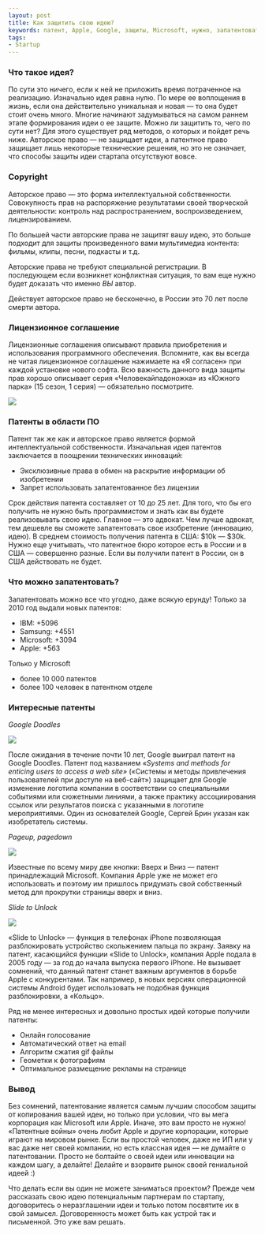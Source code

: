 ```yaml
---
layout: post
title: Как защитить свою идею?
keywords: патент, Apple, Google, защиты, Microsoft, нужно, запатентовать, Slide, использовать, ПАТЕНТЫ, России, Системы, Unlock, более, интеллектуальной, новых, ЛИЦЕНЗИОННОЕ, адвокат, получили, патента
tags:
- Startup
---
```


### Что такое идея?

По сути это ничего, если к ней не приложить время потраченное на реализацию. Изначально идея равна нулю. По мере ее воплощения в жизнь, если она действительно уникальная и новая — то она будет стоит очень много. Многие начинают задумываться на самом раннем этапе формирования идеи о ее защите. Можно ли защитить то, чего по сути нет? Для этого существует ряд методов, о которых и пойдет речь ниже. Авторское право — не защищает идеи, а патентное право защищает лишь некоторые технические решения, но это не означает, что способы защиты идеи стартапа отсутствуют вовсе.

### Copyright

Авторское право — это форма интеллектуальной собственности. Совокупность прав на распоряжение результатами своей творческой деятельности: контроль над распространением, воспроизведением, лицензированием.

По большей части авторские права не защитят вашу идею, это больше подходит для защиты произведенного вами мультимедиа контента: фильмы, клипы, песни, подкасты и т.д.

Авторские права не требуют специальной регистрации. В последующем если возникнет конфликтная ситуация, то вам еще нужно будет доказать что именно *ВЫ* автор.

Действует авторское право не бесконечно, в России это 70 лет после смерти автора.

### Лицензионное соглашение

Лицензионные соглашения описывают правила приобретения и использования программного обеспечения.  Вспомните, как вы всегда не читая лицензионное соглашение нажимаете на «Я согласен» при каждой установке нового софта. Всю важность данного вида защиты прав хорошо описывает серия «Человекайпадоножка» из «Южного парка» (15 сезон, 1 серия) — обязательно посмотрите.

![]({{site.url}}/upload/article/2012/08/15/screen_00.jpg)

### Патенты в области ПО

Патент так же как и авторское право является формой интеллектуальной собственности. Изначальная идея патентов заключается в поощрении технических инноваций:

<ul>
<li>Эксклюзивные права в обмен на раскрытие информации об изобретении</li>
<li>Запрет использовать запатентованное без лицензии</li>
</ul>

Срок действия патента составляет от 10 до 25 лет. Для того, что бы его получить не нужно быть программистом и знать как вы будете реализовывать свою идею. Главное — это адвокат. Чем лучше адвокат, тем дешевле вы сможете запатентовать свое изобретение (инновацию, идею). В среднем стоимость получения патента в США: $10k — $30k. Нужно еще учитывать, что патентное бюро которое есть в России и в США — совершенно разные. Если вы получили патент в России, он в США действовать не будет.

### Что можно запатентовать?

Запатентовать можно все что угодно, даже всякую ерунду! Только за 2010 год выдали новых патентов:

- IBM: +5096
- Samsung: +4551
- Microsoft: +3094
- Apple: +563

Только у Microsoft

- более 10 000 патентов
- более 100 человек в патентном отделе

### Интересные патенты

*Google Doodles*

![]({{site.url}}/upload/article/2012/08/15/screen_01.jpg)

После ожидания в течение почти 10 лет, Google выиграл патент на Google Doodles.
Патент под названием *«Systems and methods for enticing users to access a web site»* («Системы и методы привлечения пользователей при доступе на веб-сайт») защищает для Google изменение логотипа компании в соответствии со специальными событиями или сюжетными линиями, а также практику ассоциирования ссылок или результатов поиска с указанными в логотипе мероприятиями. Один из основателей Google, Сергей Брин указан как изобретатель системы.

*Pageup, pagedown*

![]({{site.url}}/upload/article/2012/08/15/screen_02.jpg)

Известные по всему миру две кнопки: Вверх и Вниз — патент принадлежащий Microsoft. Компания Apple уже не может его использовать и поэтому им пришлось придумать свой собственный метод для прокрутки страницы вверх и вниз.

*Slide to Unlock*

![]({{site.url}}/upload/article/2012/08/15/screen_03.jpg)

«Slide to Unlock» — функция в телефонах iPhone позволяющая разблокировать устройство скольжением пальца по экрану. Заявку на патент, касающийся функции «Slide to Unlock», компания Apple подала в 2005 году — за год до начала выпуска первого iPhone. Не вызывает сомнений, что данный патент станет важным аргументов в борьбе Apple с конкурентами. Так например, в новых версиях операционной системы Android будет использовать не подобная функция разблокировки, а «Кольцо».

Ряд не менее интересных и довольно простых идей которые получили патенты:

<ul>
<li>Онлайн голосование</li>
<li>Автоматический ответ на email</li>
<li>Алгоритм сжатия gif файлы</li>
<li>Геометки к фотографиям</li>
<li>Оптимальное размещение рекламы на странице</li>
</ul>

### Вывод

Без сомнений, патентование является самым лучшим способом защиты от копирования вашей идеи, но только при условии, что вы мега корпорация как Microsoft или Apple. Иначе, это вам просто не нужно! «Патентные войны» очень любит Apple и другие корпорации, которые играют на мировом рынке.
Если вы простой человек, даже не ИП или у вас даже нет своей компании, но есть классная идея — не думайте о патентовании. Просто не болтайте о своей идеи или инновации на каждом шагу, а делайте! Делайте и взорвите рынок своей гениальной идеей :)

Что делать если вы один не можете заниматься проектом? Прежде чем рассказать свою идею потенциальным партнерам по стартапу, договоритесь о неразглашении идеи и только потом посвятите их в свой замысел. Договоренность может быть как устрой так и письменной. Это уже вам решать.



